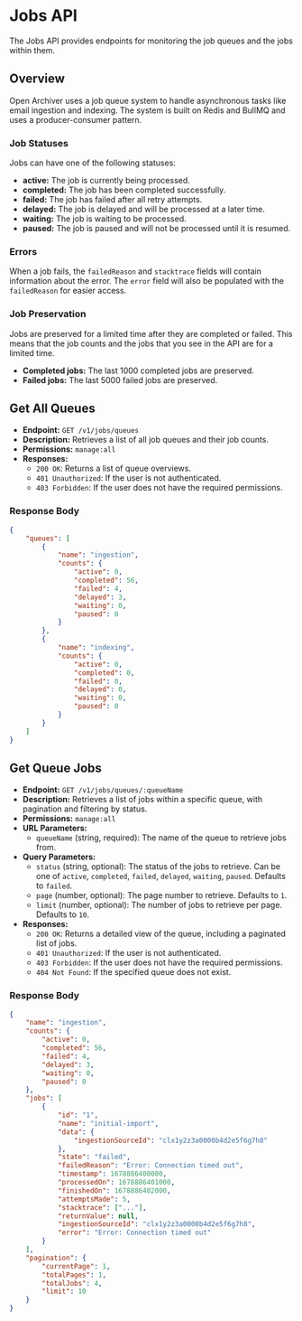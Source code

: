 # Jobs API

The Jobs API provides endpoints for monitoring the job queues and the jobs within them.

## Overview

Open Archiver uses a job queue system to handle asynchronous tasks like email ingestion and indexing. The system is built on Redis and BullMQ and uses a producer-consumer pattern.

### Job Statuses

Jobs can have one of the following statuses:

- **active:** The job is currently being processed.
- **completed:** The job has been completed successfully.
- **failed:** The job has failed after all retry attempts.
- **delayed:** The job is delayed and will be processed at a later time.
- **waiting:** The job is waiting to be processed.
- **paused:** The job is paused and will not be processed until it is resumed.

### Errors

When a job fails, the `failedReason` and `stacktrace` fields will contain information about the error. The `error` field will also be populated with the `failedReason` for easier access.

### Job Preservation

Jobs are preserved for a limited time after they are completed or failed. This means that the job counts and the jobs that you see in the API are for a limited time.

- **Completed jobs:** The last 1000 completed jobs are preserved.
- **Failed jobs:** The last 5000 failed jobs are preserved.

## Get All Queues

- **Endpoint:** `GET /v1/jobs/queues`
- **Description:** Retrieves a list of all job queues and their job counts.
- **Permissions:** `manage:all`
- **Responses:**
    - `200 OK`: Returns a list of queue overviews.
    - `401 Unauthorized`: If the user is not authenticated.
    - `403 Forbidden`: If the user does not have the required permissions.

### Response Body

```json
{
	"queues": [
		{
			"name": "ingestion",
			"counts": {
				"active": 0,
				"completed": 56,
				"failed": 4,
				"delayed": 3,
				"waiting": 0,
				"paused": 0
			}
		},
		{
			"name": "indexing",
			"counts": {
				"active": 0,
				"completed": 0,
				"failed": 0,
				"delayed": 0,
				"waiting": 0,
				"paused": 0
			}
		}
	]
}
```

## Get Queue Jobs

- **Endpoint:** `GET /v1/jobs/queues/:queueName`
- **Description:** Retrieves a list of jobs within a specific queue, with pagination and filtering by status.
- **Permissions:** `manage:all`
- **URL Parameters:**
    - `queueName` (string, required): The name of the queue to retrieve jobs from.
- **Query Parameters:**
    - `status` (string, optional): The status of the jobs to retrieve. Can be one of `active`, `completed`, `failed`, `delayed`, `waiting`, `paused`. Defaults to `failed`.
    - `page` (number, optional): The page number to retrieve. Defaults to `1`.
    - `limit` (number, optional): The number of jobs to retrieve per page. Defaults to `10`.
- **Responses:**
    - `200 OK`: Returns a detailed view of the queue, including a paginated list of jobs.
    - `401 Unauthorized`: If the user is not authenticated.
    - `403 Forbidden`: If the user does not have the required permissions.
    - `404 Not Found`: If the specified queue does not exist.

### Response Body

```json
{
	"name": "ingestion",
	"counts": {
		"active": 0,
		"completed": 56,
		"failed": 4,
		"delayed": 3,
		"waiting": 0,
		"paused": 0
	},
	"jobs": [
		{
			"id": "1",
			"name": "initial-import",
			"data": {
				"ingestionSourceId": "clx1y2z3a0000b4d2e5f6g7h8"
			},
			"state": "failed",
			"failedReason": "Error: Connection timed out",
			"timestamp": 1678886400000,
			"processedOn": 1678886401000,
			"finishedOn": 1678886402000,
			"attemptsMade": 5,
			"stacktrace": ["..."],
			"returnValue": null,
			"ingestionSourceId": "clx1y2z3a0000b4d2e5f6g7h8",
			"error": "Error: Connection timed out"
		}
	],
	"pagination": {
		"currentPage": 1,
		"totalPages": 1,
		"totalJobs": 4,
		"limit": 10
	}
}
```
